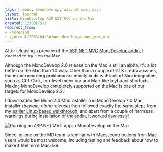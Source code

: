 ```yaml
---
tags: [ mono, monodevelop, asp.net mvc, mac]
layout: journal
title: MonoDevelop ASP.NET MVC on the Mac
created: 1238817513
redirect_from:
- /node/168
- /journal/2009/04/04/monodevelop_aspnet_mvc_mac
---
```

After releasing a preview of the [ASP.NET MVC MonoDevelop
addin](/journal/2009/04/02/aspnet_mvc_monodevelop_addin_preview), I decided to
try it on the Mac.<!--break-->

Although the MonoDevelop 2.0 release on the Mac is still an alpha, it's a lot
better on the Mac than 1.0 was. Other than a couple of GTK+ redraw issues, the
major remaining problems are mostly to do with lack of Mac integration, such as
Ctrl-Click, top-level menu bar and Mac-like keyboard shortcuts. Making
MonoDevelop completely supported on the Mac is one of our targets for
MonoDevelop 2.2.

I downloaded the Mono 2.4 Mac installer and MonoDevelop 2.0 Mac installer
(*beware, alpha release*)  then followed exactly the same steps from my [earlier
Linux-based
walkthrough](/journal/2009/04/02/aspnet_mvc_monodevelop_addin_preview), and
apart from a couple of harmless warnings during installation of the addin, it
worked flawlessly!

![Running an ASP.NET MVC app in MonoDevelop on the
Mac](/files/images/MonoScreenshots/AspMvcAddin-Mac.png)

Since no-one on the MD team is familiar with Macs, contributions from Mac users
would be most welcome, including testing and feedback about how to make it feel
more Mac-like.